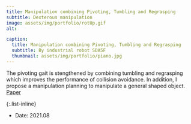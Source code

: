 ```yaml
---
title: Manipulation combining Pivoting, Tumbling and Regrasping
subtitle: Dexterous manipulation
image: assets/img/portfolio/rotUp.gif
alt: 

caption:
  title: Manipulation combining Pivoting, Tumbling and Regrasping
  subtitle: By industrial robot SDA5F
  thumbnail: assets/img/portfolio/piano.jpg
---
```

The pivoting gait is stengthened by combining tumbling and regrasping which improves the performance of collision avoidance. In addition, I propose a manipulation planning to manipulate a general shaped object. [Paper](https://www.mdpi.com/2076-3417/11/19/9103)

{:.list-inline}
- Date: 2021.08
